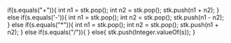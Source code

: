 if(s.equals("+")){
int n1 = stk.pop();
int n2 = stk.pop();
stk.push(n1 + n2);
}
else if(s.equals('-')){
int n1 = stk.pop();
int n2 = stk.pop();
stk.push(n1 - n2);
}
else if(s.equals("*")){
int n1 = stk.pop();
int n2 = stk.pop();
stk.push(n1 + n2);
}
else if(s.equals("/")){
}
else{
stk.push(Integer.valueOf(s));
}